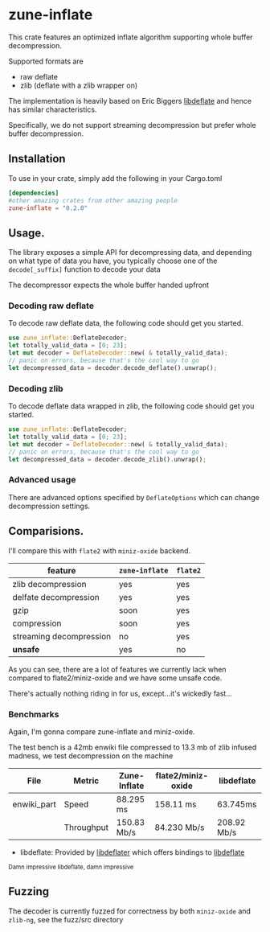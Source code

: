# zune-inflate

This crate features an optimized inflate algorithm supporting
whole buffer decompression.

Supported formats are

- raw deflate
- zlib (deflate with a zlib wrapper on)

The implementation is heavily based on Eric Biggers [libdeflate] and hence
has similar characteristics.

Specifically, we do not support streaming decompression but prefer whole buffer decompression.

## Installation

To use in your crate, simply add the following in your
Cargo.toml

```toml
[dependencies]
#other amazing crates from other amazing people
zune-inflate = "0.2.0"
```

## Usage.

The library exposes a simple API for decompressing
data, and depending on what type of data you have, you typically choose
one of the `decode[_suffix]` function to decode your data

The decompressor expects the whole buffer handed upfront

### Decoding raw deflate

To decode raw deflate data, the following code should get you
started.

```rust
use zune_inflate::DeflateDecoder;
let totally_valid_data = [0; 23];
let mut decoder = DeflateDecoder::new( & totally_valid_data);
// panic on errors, because that's the cool way to go
let decompressed_data = decoder.decode_deflate().unwrap();
```

### Decoding zlib

To decode deflate data wrapped in zlib, the following code should get you
started.

```rust
use zune_inflate::DeflateDecoder;
let totally_valid_data = [0; 23];
let mut decoder = DeflateDecoder::new( & totally_valid_data);
// panic on errors, because that's the cool way to go
let decompressed_data = decoder.decode_zlib().unwrap();
```

### Advanced usage

There are advanced options specified by `DeflateOptions` which can change
decompression settings.

## Comparisions.

I'll compare this with `flate2` with `miniz-oxide` backend.

| feature                 | `zune-inflate` | `flate2` |
|-------------------------|----------------|----------|
| zlib decompression      | yes            | yes      |
| delfate decompression   | yes            | yes      |
| gzip                    | soon           | yes      |
| compression             | soon           | yes      |
| streaming decompression | no             | yes      |
| **unsafe**              | yes            | no       |

As you can see, there are a lot of features we currently lack when compared to
flate2/miniz-oxide and we have some unsafe code.

There's actually nothing riding in for us, except...it's wickedly fast...

### Benchmarks

Again, I'm gonna compare zune-inflate and miniz-oxide.

The test bench is a 42mb enwiki file compressed to 13.3 mb of zlib
infused madness, we test decompression on the machine

| File        | Metric     | Zune-Inflate | flate2/miniz-oxide | libdeflate  |
|-------------|------------|--------------|--------------------|-------------|
| enwiki_part | Speed      | 88.295 ms    | 158.11 ms          | 63.745ms    |
|             | Throughput | 150.83 Mb/s  | 84.230 Mb/s        | 208.92 Mb/s |

- libdeflate: Provided by [libdeflater] which offers bindings to [libdeflate]

 <small> Damn impressive libdeflate, damn impressive</small>

## Fuzzing

The decoder is currently fuzzed for correctness by both `miniz-oxide` and `zlib-ng`, see the fuzz/src directory

[libdeflater]: https://github.com/adamkewley/libdeflater

[libdeflate]:https://github.com/ebiggers/libdeflate
